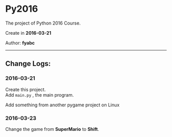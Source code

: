 # Py2016

The project of Python 2016 Course.

Create in **2016-03-21**

Author: **fyabc**

----

## Change Logs:

### 2016-03-21

Create this project.<br/>
Add  `main.py` , the main program.

Add something from another pygame project on Linux

### 2016-03-23

Change the game from **SuperMario** to **Shift**.
